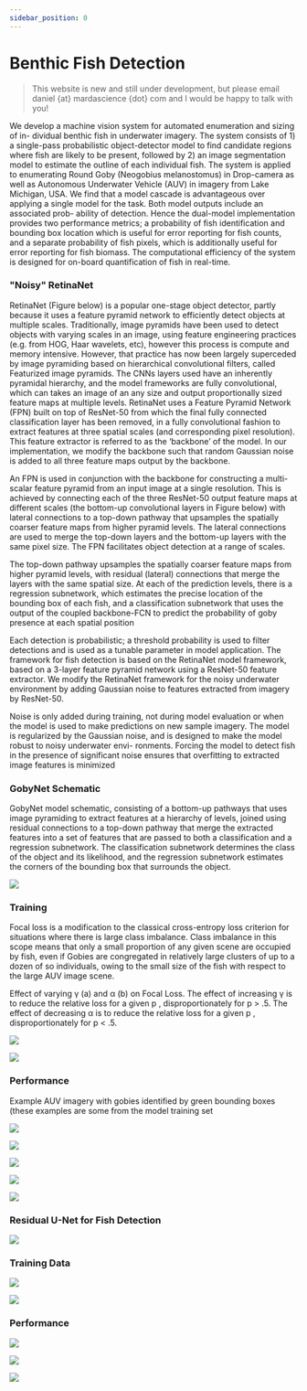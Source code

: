 ```yaml
---
sidebar_position: 0
---
```


# Benthic Fish Detection

> This website is new and still under development, but please email daniel {at} mardascience {dot} com and I would be happy to talk with you!

We develop a machine vision system for automated enumeration and sizing of in-
dividual benthic fish in underwater imagery. The system consists of 1) a single-pass
probabilistic object-detector model to find candidate regions where fish are likely to
be present, followed by 2) an image segmentation model to estimate the outline of
each individual fish. The system is applied to enumerating Round Goby (Neogobius
melanostomus) in Drop-camera as well as Autonomous Underwater Vehicle (AUV) in
imagery from Lake Michigan, USA. We find that a model cascade is advantageous over
applying a single model for the task. Both model outputs include an associated prob-
ability of detection. Hence the dual-model implementation provides two performance
metrics; a probability of fish identification and bounding box location which is useful
for error reporting for fish counts, and a separate probability of fish pixels, which is
additionally useful for error reporting for fish biomass. 
The computational efficiency of the system is designed for on-board
quantification of fish in real-time.

### "Noisy" RetinaNet
RetinaNet (Figure below) is a popular one-stage object detector, partly because it uses a
feature pyramid network to efficiently detect objects at multiple scales. Traditionally, image
pyramids have been used to detect objects with varying scales in an image, using feature
engineering practices (e.g. from HOG, Haar wavelets, etc), however this process is compute
and memory intensive. However, that practice has now been largely superceded by image
pyramiding based on hierarchical convolutional filters, called Featurized image pyramids.
The CNNs layers used have an inherently pyramidal hierarchy, and the model frameworks
are fully convolutional, which can takes an image of an any size and output proportionally
sized feature maps at multiple levels. RetinaNet uses a Feature Pyramid Network (FPN) built on top of ResNet-50
from which the final fully connected classification layer has
been removed, in a fully convolutional fashion to extract features at three spatial scales (and
corresponding pixel resolution). This feature extractor is referred to as the ‘backbone’ of
the model. In our implementation, we modify the backbone such that random
Gaussian noise is added to all three feature maps output by the backbone.

An FPN is used in conjunction with the backbone for constructing a multi-scalar feature
pyramid from an input image at a single resolution. This is achieved by connecting each of
the three ResNet-50 output feature maps at different scales (the bottom-up convolutional
layers in Figure below) with lateral connections to a top-down pathway that upsamples the
spatially coarser feature maps from higher pyramid levels. The lateral connections are used
to merge the top-down layers and the bottom-up layers with the same pixel size. The FPN
facilitates object detection at a range of scales.

The top-down pathway upsamples the spatially coarser feature maps from higher pyramid
levels, with residual (lateral) connections that merge the layers with the same spatial size. At
each of the prediction levels, there is a regression subnetwork, which estimates the precise
location of the bounding box of each fish, and a classification subnetwork that uses the
output of the coupled backbone-FCN to predict the probability of goby presence at each
spatial position

Each detection is probabilistic; a threshold probability is used to filter detections and is
used as a tunable parameter in model application. The framework for fish detection is based
on the RetinaNet model framework, based on a 3-layer feature pyramid network using a
ResNet-50 feature extractor. We modify the RetinaNet framework for the noisy underwater
environment by adding Gaussian noise to features extracted from imagery by ResNet-50. 

Noise is only added during training, not during model evaluation or when
the model is used to make predictions on new sample imagery. The model is regularized
by the Gaussian noise, and is designed to make the model robust to noisy underwater envi-
ronments. Forcing the model to detect fish in the presence of significant noise ensures that
overfitting to extracted image features is minimized

### GobyNet Schematic
GobyNet model schematic, consisting of a bottom-up pathways that uses image
pyramiding to extract features at a hierarchy of levels, joined using residual connections to a
top-down pathway that merge the extracted features into a set of features that are passed to
both a classification and a regression subnetwork. The classification subnetwork determines
the class of the object and its likelihood, and the regression subnetwork estimates the corners
of the bounding box that surrounds the object.

![](../../static/img/gobynet_arch.png)


### Training 
Focal loss is a modification to the classical cross-entropy loss criterion for situations
where there is large class imbalance. Class imbalance in this scope means that only a small
proportion of any given scene are occupied by fish, even if Gobies are congregated in relatively
large clusters of up to a dozen of so individuals, owing to the small size of the fish with respect
to the large AUV image scene.

Effect of varying γ (a) and α (b) on Focal Loss. The effect of increasing γ is to reduce the relative loss for a given p , disproportionately for p > .5. The effect of decreasing α is to reduce the relative loss for a given p , disproportionately for p < .5.

![](../../static/img/gobynet_gamma_alpha.png)

![](../../static/img/learnratesched_scratch-ann.png)

### Performance
Example AUV imagery with gobies identified by green bounding boxes (these examples are some from the model training set

![](../../static/img/Ex-bbox-creation-ann.png)

![](../../static/img/gobynet_modelout-retinanet-exs.png)

![](../../static/img/alpha-t0.5_alpha0.4res_100samples-ann.png)

![](../../static/img/best-t0.3_sigma0.2_gamma10res_100samples-ann.png)

![](../../static/img/sigma-t0.5_sigma0.6res_100samples-ann.png)

### Residual U-Net for Fish Detection
![](../../static/img/Fig5_gobynet_conceptual.png)

### Training Data
![](../../static/img/Fig1_goby_ex_intro_paper.png)

![](../../static/img/Fig3_Goby_ex_filt_paper.png)

### Performance
![](../../static/img/Fig6_Goby_meas_N_vs_est_CM.png)

![](../../static/img/Fig7_Goby_meas_vs_est_3metrics_test.png)

![](../../static/img/Fig8_Goby_meas_vs_score_paper.png)
